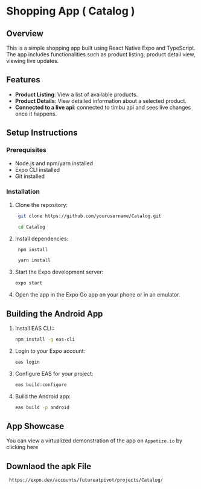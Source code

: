 # Shopping App ( Catalog )

## Overview

This is a simple shopping app built using React Native Expo and TypeScript. The app includes functionalities such as product listing, product detail view, viewing live updates.

## Features

- **Product Listing**: View a list of available products.
- **Product Details**: View detailed information about a selected product.
- **Connected to a live api**: connected to timbu api and sees live changes once it happens.

## Setup Instructions

### Prerequisites

- Node.js and npm/yarn installed
- Expo CLI installed
- Git installed

### Installation

1. Clone the repository:

   ```bash
    git clone https://github.com/yourusername/Catalog.git

    cd Catalog

   ```

2. Install dependencies:

   ```bash
    npm install

    yarn install

   ```

3. Start the Expo development server:

   ```bash
   expo start

   ```

4. Open the app in the Expo Go app on your phone or in an emulator.

## Building the Android App

1. Install EAS CLI::

   ```bash
   npm install -g eas-cli

   ```

2. Login to your Expo account:

   ```bash
   eas login

   ```

3. Configure EAS for your project:

   ```bash
   eas build:configure

   ```

4. Build the Android app:

   ```bash
   eas build -p android
   ```

## App Showcase

You can view a virtualized demonstration of the app on `Appetize.io` by clicking here

## Downlaod the apk File

```bash
 https://expo.dev/accounts/futureatpivot/projects/Catalog/
```
